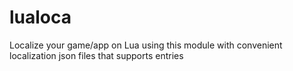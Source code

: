 # lualoca
Localize your game/app on Lua using this module with convenient localization json files that supports entries
